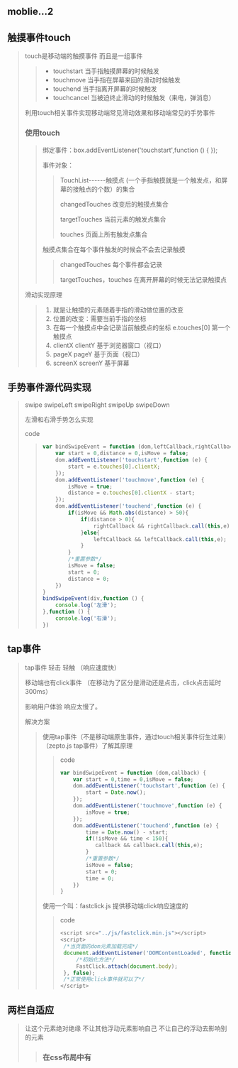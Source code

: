 ## moblie...2

## 触摸事件touch  

>  touch是移动端的触摸事件 而且是一组事件
>
> > + touchstart   当手指触摸屏幕的时候触发
> > + touchmove    当手指在屏幕来回的滑动时候触发
> > + touchend     当手指离开屏幕的时候触发
> > + touchcancel  当被迫终止滑动的时候触发（来电，弹消息）
>
> 利用touch相关事件实现移动端常见滑动效果和移动端常见的手势事件
>
> ### 使用touch
>
> > 绑定事件：box.addEventListener('touchstart',function () { });
> >
> > 事件对象：
> >
> > > TouchList------触摸点   (一个手指触摸就是一个触发点，和屏幕的接触点的个数）的集合
> > >
> > > changedTouches    改变后的触摸点集合
> > >
> > > targetTouches     当前元素的触发点集合
> > >
> > > touches           页面上所有触发点集合
> >
> > 触摸点集合在每个事件触发的时候会不会去记录触摸
> >
> > > changedTouches 每个事件都会记录
> > >
> > > targetTouches，touches 在离开屏幕的时候无法记录触摸点
>
> 滑动实现原理
>
> > 1. 就是让触摸的元素随着手指的滑动做位置的改变
> > 2. 位置的改变：需要当前手指的坐标
> > 3. 在每一个触摸点中会记录当前触摸点的坐标 e.touches[0] 第一个触摸点
> > 4. clientX clientY      基于浏览器窗口（视口）
> > 5. pageX   pageY        基于页面（视口）
> > 6. screenX screenY      基于屏幕

## 手势事件源代码实现

> swipe swipeLeft  swipeRight swipeUp swipeDown
>
> 左滑和右滑手势怎么实现
>
> code
>
> > ```javascript
> > var bindSwipeEvent = function (dom,leftCallback,rightCallback) {
> >     var start = 0,distance = 0,isMove = false;
> >     dom.addEventListener('touchstart',function (e) {
> >         start = e.touches[0].clientX;
> >     });
> >     dom.addEventListener('touchmove',function (e) {
> >         isMove = true;
> >         distance = e.touches[0].clientX - start;
> >     });
> >     dom.addEventListener('touchend',function (e) {
> >         if(isMove && Math.abs(distance) > 50){
> >             if(distance > 0){
> >                 rightCallback && rightCallback.call(this,e);
> >             }else{
> >                 leftCallback && leftCallback.call(this,e);
> >             }
> >         }
> >         /*重置参数*/
> >         isMove = false;
> >         start = 0;
> >         distance = 0;
> >     })
> > }
> > bindSwipeEvent(div,function () {
> >     console.log('左滑');
> > },function () {
> >     console.log('右滑');
> > })
> > ```

## tap事件

> tap事件  轻击 轻触  （响应速度快）
>
> 移动端也有click事件 （在移动为了区分是滑动还是点击，click点击延时300ms）
>
> 影响用户体验 响应太慢了。
>
> 解决方案
>
> > 使用tap事件（不是移动端原生事件，通过touch相关事件衍生过来） （zepto.js tap事件）了解其原理
> >
> > > code
> > >
> > > ```javascript
> > > var bindSwipeEvent = function (dom,callback) {
> > >     var start = 0,time = 0,isMove = false;
> > >     dom.addEventListener('touchstart',function (e) {
> > >         start = Date.now();
> > >     });
> > >     dom.addEventListener('touchmove',function (e) {
> > >         isMove = true;
> > >     });
> > >     dom.addEventListener('touchend',function (e) {
> > >         time = Date.now() - start;
> > >         if(!isMove && time < 150){
> > >            callback && callback.call(this,e);
> > >         }
> > >         /*重置参数*/
> > >         isMove = false;
> > >         start = 0;
> > >         time = 0;
> > >     })
> > > }
> > > ```
> >
> > 使用一个叫：fastclick.js 提供移动端click响应速度的
> >
> > > code
> > >
> > > ```javascript
> > > <script src="../js/fastclick.min.js"></script>
> > > <script>
> > >  /*当页面的dom元素加载完成*/
> > >  document.addEventListener('DOMContentLoaded', function() {
> > >      /*初始化方法*/
> > >      FastClick.attach(document.body);
> > >  }, false);
> > >  /*正常使用click事件就可以了*/
> > > </script>
> > > ```
> > >
> > > 

## 两栏自适应

> 让这个元素绝对绝缘 
> 不让其他浮动元素影响自己
> 不让自己的浮动去影响别的元素
>
> > ### 在css布局中有